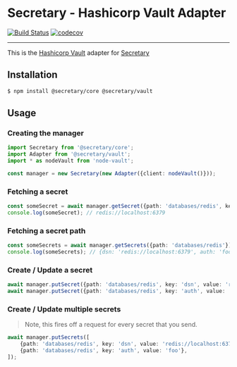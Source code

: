 # Secretary - Hashicorp Vault Adapter
[![Build Status](https://travis-ci.org/secretarysecrets/node-vault.svg?branch=master)](https://travis-ci.org/secretarysecrets/node-vault)
[![codecov](https://codecov.io/gh/secretarysecrets/node-vault/branch/master/graph/badge.svg)](https://codecov.io/gh/secretarysecrets/node-vault)

____

This is the [Hashicorp Vault](https://www.vaultproject.io/) adapter for [Secretary](https://github.com/secretarysecrets/node)

## Installation 

```bash
$ npm install @secretary/core @secretary/vault
```

## Usage

### Creating the manager
```typescript
import Secretary from '@secretary/core';
import Adapter from '@secretary/vault';
import * as nodeVault from 'node-vault';

const manager = new Secretary(new Adapter({client: nodeVault()}));
```

### Fetching a secret

```typescript
const someSecret = await manager.getSecret({path: 'databases/redis', key: 'dsn'});
console.log(someSecret); // redis://localhost:6379
```

### Fetching a secret path

```typescript
const someSecrets = await manager.getSecrets({path: 'databases/redis'});
console.log(someSecrets); // {dsn: 'redis://localhost:6379', auth: 'foo'}
```

### Create / Update a secret

```typescript
await manager.putSecret({path: 'databases/redis', key: 'dsn', value: 'redis://localhost:6379'});
await manager.putSecret({path: 'databases/redis', key: 'auth', value: 'foo'});
```

### Create / Update multiple secrets

> Note, this fires off a request for every secret that you send. 


```typescript
await manager.putSecrets([
    {path: 'databases/redis', key: 'dsn', value: 'redis://localhost:6379'},
    {path: 'databases/redis', key: 'auth', value: 'foo'},
]);
```
